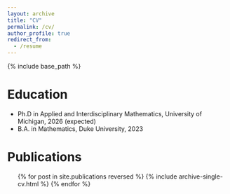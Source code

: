 ```yaml
---
layout: archive
title: "CV"
permalink: /cv/
author_profile: true
redirect_from:
  - /resume
---
```


{% include base_path %}

Education
======
* Ph.D in Applied and Interdisciplinary Mathematics, University of Michigan, 2026 (expected)
* B.A. in Mathematics, Duke University, 2023
  

Publications
======
  <ul>{% for post in site.publications reversed %}
    {% include archive-single-cv.html %}
  {% endfor %}</ul>
